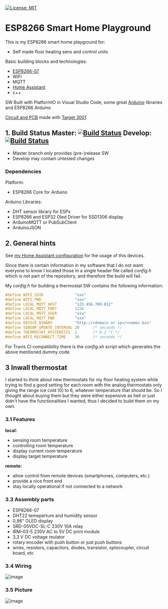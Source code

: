 [![License: MIT](https://img.shields.io/badge/License-MIT-yellow.svg)](https://opensource.org/licenses/MIT)
# ESP8266 Smart Home Playground

This is my ESP8266 smart home playground for:  
* Self made floor heating sens and control units

Basic building blocks and technologies:
* [ESP8266-07](https://www.espressif.com/)
* WiFi 
* MQTT
* [Home Assistant](https://home-assistant.io/)
* c++

SW Built with PlatformIO in Visual Studio Code, some great [Arduino](https://www.arduino.cc) libraries and ESP8266 Arduino

[Circuit and PCB](https://github.com/dhzl84/ESP8266_Thermostat_PCB.git) made with [Target 3001](https://ibfriedrich.com/de/index.html)

## 1. Build Status Master: [![Build Status](https://github.com/dhzl84/ESP8266-Smart-Home/workflows/CI/badge.svg?branch=master)](https://github.com/dhzl84/ESP8266-Smart-Home/actions) Develop: [![Build Status](https://github.com/dhzl84/ESP8266-Smart-Home/workflows/CI/badge.svg?branch=develop)](https://github.com/dhzl84/ESP8266-Smart-Home/actions)
* Master branch only provides (pre-)release SW
* Develop may contain untested changes

### Dependencies
Platform:
* ESP8266 Core for Arduino

Arduino Libraries:
* DHT sensor library for ESPx
* ESP8266 and ESP32 Oled Driver for SSD1306 display
* ArduinoMQTT or PubSubClient
* ArduinoJSON

## 2. General hints
See [my Home Assistant configuration](https://github.com/dhzl84/Home-Assistant-Configuration) for the usage of this devices.

Since there is certain information in my software that I do not want everyone to know I located those in a single header file called *config.h* which is not part of the repository, and therefore the build will fail.

My *config.h* for building a thermostat SW contains the following information:
```c++
#define WIFI_SSID              "xxx"
#define WIFI_PWD               "xxx"
#define LOCAL_MQTT_HOST        "123.456.789.012"
#define LOCAL_MQTT_PORT        1234
#define LOCAL_MQTT_USER        "xxx"
#define LOCAL_MQTT_PWD         "xxx"
#define DEVICE_BINARY          "http://<domain or ip>/<name>.bin"
#define SENSOR_UPDATE_INTERVAL 20      /* seconds */
#define THERMOSTAT_HYSTERESIS  2       /* 0.2 °C */
#define WIFI_RECONNECT_TIME    30      /* seconds */
```

For Travis CI compatibility there is the *config.sh* script which generates the above mentioned dummy code.


## 3 Inwall thermostat
I started to think about new thermostats for my floor heating system while trying to find a good setting for each room with the analog thermostats only giving the range ice cold (0) to 6, whatever temperature that should be.
So I thought about buying them but they were either expensive as hell or just didn't have the functionalities I wanted, thus I decided to build them on my own.

### 3.1 Features

**local:**
* sensing room temperature
* controlling room temperature
* display current room temperature
* display target temperature

**remote:**
* allow control from remote devices (smartphones, computers, etc.)
* provide a nice front end
* stay locally operational if not connected to a network

### 3.3 Assembly parts
* ESP8266-07
* DHT22 temeperture and humidity sensor
* 0,96" OLED display
* SRD-05VDC-SL-C 230V 10A relay
* IRM-03-5 230V AC to 5V DC print module
* 3,3 V DC voltage reulator
* rotary encoder with push button or just push buttons
* wires, resistors, capacitors, diodes, transistor, optocoupler, circuit board, etc

### 3.4 Wiring
![image](https://user-images.githubusercontent.com/5675570/35767892-47fde138-08f4-11e8-863e-870828831ac0.png)

### 3.5 Picture
![image](https://user-images.githubusercontent.com/5675570/50345529-b7659380-052f-11e9-8c72-13e437296978.jpg)
